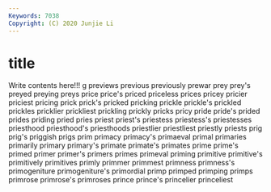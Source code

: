 ```yaml
---
Keywords: 7038
Copyright: (C) 2020 Junjie Li
---
```


# title

Write contents here!!!
g 
previews 
previous 
previously 
prewar 
prey 
prey's
preyed 
preying 
preys 
price 
price's 
priced 
priceless 
prices 
pricey 
pricier
priciest 
pricing 
prick 
prick's 
pricked 
pricking 
prickle 
prickle's 
prickled 
prickles
pricklier 
prickliest 
prickling 
prickly 
pricks 
pricy 
pride 
pride's 
prided 
prides
priding 
pried 
pries 
priest 
priest's 
priestess 
priestess's 
priestesses 
priesthood 
priesthood's
priesthoods 
priestlier 
priestliest 
priestly 
priests 
prig 
prig's 
priggish 
prigs 
prim
primacy 
primacy's 
primaeval 
primal 
primaries 
primarily 
primary 
primary's 
primate 
primate's
primates 
prime 
prime's 
primed 
primer 
primer's 
primers 
primes 
primeval 
priming
primitive 
primitive's 
primitively 
primitives 
primly 
primmer 
primmest 
primness 
primness's 
primogeniture
primogeniture's 
primordial 
primp 
primped 
primping 
primps 
primrose 
primrose's 
primroses 
prince
prince's 
princelier 
princeliest 

